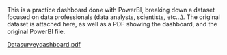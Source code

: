 This is a practice dashboard done with PowerBI, breaking down a dataset focused on data professionals (data analysts, scientists, etc...). The original dataset is attached here, as well as a PDF showing the dashboard, and the original PowerBI file.


[Datasurveydashboard.pdf](https://github.com/ggeraldho/PowerBI-Projects/files/10958437/Datasurveydashboard.pdf)
